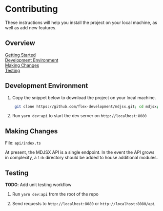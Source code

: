 # Contributing

These instructions will help you install the project on your local machine, as
well as add new features.

## Overview

[Getting Started](../../../docs/CONTRIBUTING.md)  
[Development Environment](#development-environment)  
[Making Changes](#making-changes)  
[Testing](#testing)

## Development Environment

1. Copy the snippet below to download the project on your local machine.

   ```zsh
    git clone https://github.com/flex-development/mdjsx.git; cd mdjsx; yarn
   ```

2. Run `yarn dev:api` to start the dev server on `http://localhost:8080`

## Making Changes

File: `api/index.ts`

At present, the MDJSX API is a single endpoint. In the event the API grows in
complexity, a `lib` directory should be added to house additional modules.

## Testing

**TODO**: Add unit testing workflow

1. Run `yarn dev:api` from the root of the repo

2. Send requests to `http://localhost:8080` or `http://localhost:8080/api`
